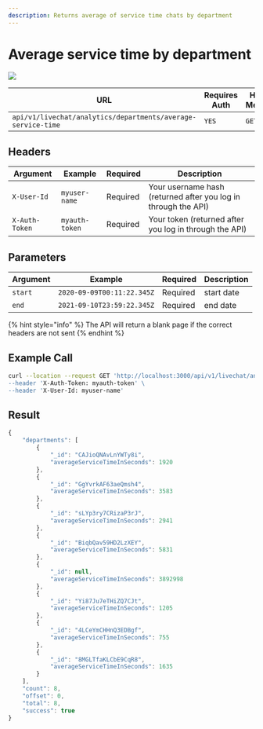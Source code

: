```yaml
---
description: Returns average of service time chats by department
---
```


# Average service time by department

![](../../../../../../.gitbook/assets/enterprise.jpg)

| URL                                                          | Requires Auth | HTTP Method |
| ------------------------------------------------------------ | ------------- | ----------- |
| `api/v1/livechat/analytics/departments/average-service-time` | `YES`         | `GET`       |

## Headers

| Argument       | Example        | Required | Description                                                    |
| -------------- | -------------- | -------- | -------------------------------------------------------------- |
| `X-User-Id`    | `myuser-name`  | Required | Your username hash (returned after you log in through the API) |
| `X-Auth-Token` | `myauth-token` | Required | Your token (returned after you log in through the API)         |

## Parameters

| Argument | Example                    | Required | Description |
| -------- | -------------------------- | -------- | ----------- |
| `start`  | `2020-09-09T00:11:22.345Z` | Required | start date  |
| `end`    | `2021-09-10T23:59:22.345Z` | Required | end date    |

{% hint style="info" %}
The API will return a blank page if the correct headers are not sent
{% endhint %}

## Example Call

```bash
curl --location --request GET 'http://localhost:3000/api/v1/livechat/analytics/departments/average-service-time?start=2020-09-09T00:11:22.345Z&end=2021-09-09T00:11:22.345Z \
--header 'X-Auth-Token: myauth-token' \
--header 'X-User-Id: myuser-name'
```

## Result

```javascript
{
    "departments": [
        {
            "_id": "CAJioQNAvLnYWTy8i",
            "averageServiceTimeInSeconds": 1920
        },
        {
            "_id": "GgYvrkAF63aeQmsh4",
            "averageServiceTimeInSeconds": 3583
        },
        {
            "_id": "sLYp3ry7CRizaP3rJ",
            "averageServiceTimeInSeconds": 2941
        },
        {
            "_id": "BiqbQav59HD2LzXEY",
            "averageServiceTimeInSeconds": 5831
        },
        {
            "_id": null,
            "averageServiceTimeInSeconds": 3892998
        },
        {
            "_id": "Yi87Ju7eTHiZQ7CJt",
            "averageServiceTimeInSeconds": 1205
        },
        {
            "_id": "4LCeYmCHHnQ3EDBgf",
            "averageServiceTimeInSeconds": 755
        },
        {
            "_id": "8MGLTfaKLCbE9CqR8",
            "averageServiceTimeInSeconds": 1635
        }
    ],
    "count": 8,
    "offset": 0,
    "total": 8,
    "success": true
}
```
